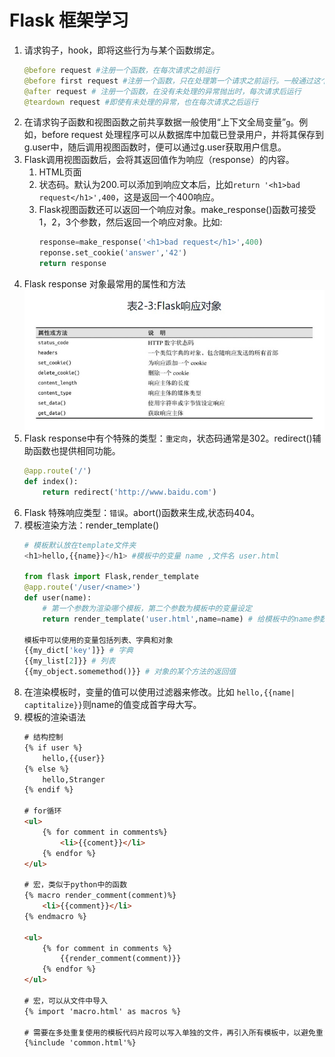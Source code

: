 # Flask 框架学习
1. 请求钩子，hook，即将这些行为与某个函数绑定。
    ```python
    @before request #注册一个函数，在每次请求之前运行
    @before first request #注册一个函数，只在处理第一个请求之前运行。一般通过这个钩子添加服务器初始化任务。
    @after request # 注册一个函数，在没有未处理的异常抛出时，每次请求后运行
    @teardown request #即使有未处理的异常，也在每次请求之后运行
    ```
2. 在请求钩子函数和视图函数之前共享数据一般使用“上下文全局变量”`g`。例如，before request 处理程序可以从数据库中加载已登录用户，并将其保存到g.user中，随后调用视图函数时，便可以通过g.user获取用户信息。
3. Flask调用视图函数后，会将其返回值作为响应（response）的内容。
    1. HTML页面
    2. 状态码。默认为200.可以添加到响应文本后，比如`return '<h1>bad request</h1>',400`，这是返回一个400响应。
    3. Flask视图函数还可以返回一个响应对象。make_response()函数可接受1，2，3个参数，然后返回一个响应对象。比如:
        ```python
        response=make_response('<h1>bad request</h1>',400)
        reponse.set_cookie('answer','42')
        return response
        ```
4. Flask response 对象最常用的属性和方法
    ![response对象](pics/1.jpg)
5. Flask response中有个特殊的类型：`重定向`，状态码通常是302。redirect()辅助函数也提供相同功能。
    ```python
    @app.route('/')
    def index():
        return redirect('http://www.baidu.com')
    ```
6. Flask 特殊响应类型：`错误`。abort()函数来生成,状态码404。
7. 模板渲染方法：render_template()
    ```python
    # 模板默认放在template文件夹
    <h1>hello,{{name}}</h1> #模板中的变量 name ,文件名 user.html

    from flask import Flask,render_template
    @app.route('/user/<name>')
    def user(name):
        # 第一个参数为渲染哪个模板，第二个参数为模板中的变量设定
        return render_template('user.html',name=name) # 给模板中的name参数赋予本作用域中的name变量的值

    模板中可以使用的变量包括列表、字典和对象
    {{my_dict['key']}} # 字典
    {{my_list[2]}} # 列表
    {{my_object.somemethod()}} # 对象的某个方法的返回值
    ```
8. 在渲染模板时，变量的值可以使用过滤器来修改。比如 `hello,{{name| captitalize}}`则name的值变成首字母大写。
9. 模板的渲染语法
    ```html
    # 结构控制
    {% if user %}
        hello,{{user}}
    {% else %}
        hello,Stranger
    {% endif %}

    # for循环
    <ul>
        {% for comment in comments%}
            <li>{{coment}}</li>
        {% endfor %}
    </ul>

    # 宏，类似于python中的函数
    {% macro render_comment(comment)%}
        <li>{{comment}}</li>
    {% endmacro %}

    <ul>
        {% for comment in comments %}
            {{render_comment(comment)}}
        {% endfor %}
    </ul>

    # 宏，可以从文件中导入
    {% import 'macro.html' as macros %}

    # 需要在多处重复使用的模板代码片段可以写入单独的文件，再引入所有模板中，以避免重复
    {%include 'common.html'%}

    ```

